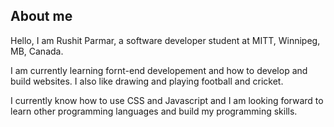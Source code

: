 ## About me

Hello, I am Rushit Parmar, a software developer student at MITT, Winnipeg, MB, Canada.

I am currently learning fornt-end developement and how to develop and build websites. I also like drawing and playing football and cricket.

I currently know how to use CSS and Javascript and I am looking forward to learn other programming languages and build my programming skills. 
